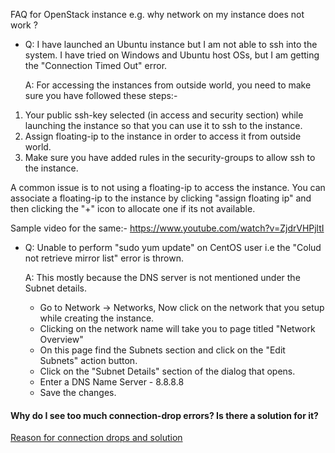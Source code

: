 FAQ for OpenStack instance e.g. why network on my instance does not work ?

*  Q:  I have launched an Ubuntu instance but I am not able to ssh into the system. I have tried on Windows and Ubuntu host OSs, but I am getting the "Connection Timed Out" error. 

   A: For accessing the instances from outside world, you need to make sure you have followed these steps:-
1. Your public ssh-key selected (in access and security section) while launching the instance so that you can use it to ssh to the instance.
2. Assign floating-ip to the instance in order to access it from outside world.
3. Make sure you have added rules in the security-groups to allow ssh to the instance.

A common issue is to not using a floating-ip to access the instance. You can associate a floating-ip to the instance by clicking "assign floating ip" and then clicking the "+" icon to allocate one if its not available.

Sample video for the same:-
https://www.youtube.com/watch?v=ZjdrVHPjltI

*  Q: Unable to perform "sudo yum update" on CentOS user i.e the "Colud not retrieve mirror list" error is thrown.

   A: This mostly because the DNS server is not mentioned under the Subnet details.
      * Go to Network -> Networks, Now click on the network that you setup while creating the instance. 
      * Clicking on the network name will take you to page titled "Network Overview"
      * On this page find the Subnets section and click on the "Edit Subnets" action button.
      * Click on the "Subnet Details" section of the dialog that opens.
      * Enter a DNS Name Server - 8.8.8.8
      * Save the changes.

#### Why do I see too much connection-drop errors? Is there a solution for it?
[Reason for connection drops and solution](https://github.com/CCI-MOC/moc-public/wiki/frequent-connection-drops-to-instances)


